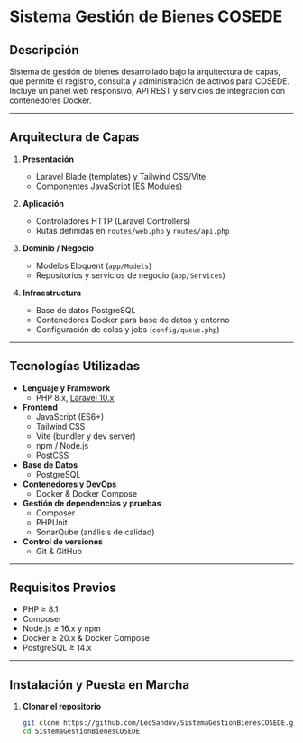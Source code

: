 # Sistema Gestión de Bienes COSEDE

## Descripción  
Sistema de gestión de bienes desarrollado bajo la arquitectura de capas, que permite el registro, consulta y administración de activos para COSEDE. Incluye un panel web responsivo, API REST y servicios de integración con contenedores Docker.

---

## Arquitectura de Capas  
1. **Presentación**  
   - Laravel Blade (templates) y Tailwind CSS/Vite  
   - Componentes JavaScript (ES Modules)  

2. **Aplicación**  
   - Controladores HTTP (Laravel Controllers)  
   - Rutas definidas en `routes/web.php` y `routes/api.php`  

3. **Dominio / Negocio**  
   - Modelos Eloquent (`app/Models`)  
   - Repositorios y servicios de negocio (`app/Services`)  

4. **Infraestructura**  
   - Base de datos PostgreSQL  
   - Contenedores Docker para base de datos y entorno  
   - Configuración de colas y jobs (`config/queue.php`)  

---

## Tecnologías Utilizadas

- **Lenguaje y Framework**  
  - PHP 8.x, [Laravel 10.x](https://laravel.com/)  
- **Frontend**  
  - JavaScript (ES6+)  
  - Tailwind CSS  
  - Vite (bundler y dev server)  
  - npm / Node.js  
  - PostCSS  
- **Base de Datos**  
  - PostgreSQL  
- **Contenedores y DevOps**  
  - Docker & Docker Compose  
- **Gestión de dependencias y pruebas**  
  - Composer  
  - PHPUnit  
  - SonarQube (análisis de calidad)  
- **Control de versiones**  
  - Git & GitHub  

---

## Requisitos Previos

- PHP ≥ 8.1  
- Composer  
- Node.js ≥ 16.x y npm  
- Docker ≥ 20.x & Docker Compose  
- PostgreSQL ≥ 14.x  

---

## Instalación y Puesta en Marcha

1. **Clonar el repositorio**  
   ```bash
   git clone https://github.com/LeoSandov/SistemaGestionBienesCOSEDE.git
   cd SistemaGestionBienesCOSEDE
